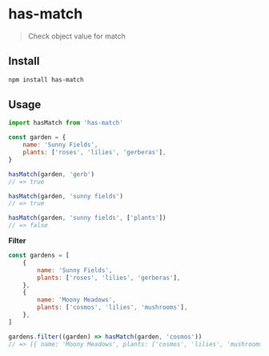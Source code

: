 # has-match

> Check object value for match

## Install

```sh
npm install has-match
```

## Usage

```js
import hasMatch from 'has-match'

const garden = {
	name: 'Sunny Fields',
	plants: ['roses', 'lilies', 'gerberas'],
}

hasMatch(garden, 'gerb')
// => true

hasMatch(garden, 'sunny fields')
// => true

hasMatch(garden, 'sunny fields', ['plants'])
// => false
```

**Filter**

```js
const gardens = [
	{
		name: 'Sunny Fields',
		plants: ['roses', 'lilies', 'gerberas'],
	},
	{
		name: 'Moony Meadows',
		plants: ['cosmos', 'lilies', 'mushrooms'],
	},
]

gardens.filter((garden) => hasMatch(garden, 'cosmos'))
// => [{ name: 'Moony Meadows', plants: ['cosmos', 'lilies', 'mushrooms'] }]
```
